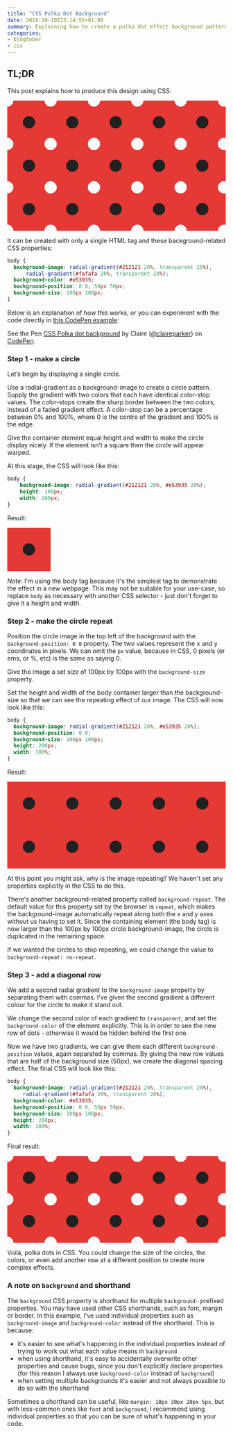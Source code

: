 ```yaml
---
title: "CSS Polka Dot Background"
date: 2018-10-10T23:14:56+01:00
summary: Explaining how to create a polka dot effect background pattern in CSS.
categories:
- blogtober
- css
---
```


## TL;DR

This post explains how to produce this design using CSS:

<style>
.polka-space-one {
  background-image: radial-gradient(#212121 20%, transparent 20%), radial-gradient(#FAFAFA 20%, transparent 20%);
  background-color: #E53935;
  background-position: 0 0, 50px 50px;
  background-size: 100px 100px;
  width: 100%;
  height: 300px;
}
</style>

<div class="polka-space-one"></div>

It can be created with only a single HTML tag and these background-related CSS properties:

```css
body {
  background-image: radial-gradient(#212121 20%, transparent 20%),
      radial-gradient(#fafafa 20%, transparent 20%);
  background-color: #e53935;
  background-position: 0 0, 50px 50px;
  background-size: 100px 100px;
}
```

Below is an explanation of how this works, or you can experiment with the code directly in [this CodePen example](https://codepen.io/claireparker/pen/oMmPPZ):

<p data-height="265" data-theme-id="0" data-slug-hash="oMmPPZ" data-default-tab="css,result" data-user="claireparker" data-pen-title="CSS Polka dot background" class="codepen">See the Pen <a href="https://codepen.io/claireparker/pen/oMmPPZ/">CSS Polka dot background</a> by Claire (<a href="https://codepen.io/claireparker">@claireparker</a>) on <a href="https://codepen.io">CodePen</a>.</p>
<script async src="https://static.codepen.io/assets/embed/ei.js"></script>


### Step 1 - make a circle

Let’s begin by displaying a single circle.

Use a radial-gradient as a background-image to create a circle pattern. Supply the gradient with two colors that each have identical color-stop values. The color-stops create the sharp border between the two colors, instead of a faded gradient effect. A color-stop can be a percentage between 0% and 100%, where 0 is the centre of the gradient and 100% is the edge.

Give the container element equal height and width to make the circle display nicely. If the element isn’t a square then the circle will appear warped.

At this stage, the CSS will look like this:

```css
body {
    background-image: radial-gradient(#212121 20%, #e53935 20%);
    height: 100px;
    width: 100px;
}
```

Result:

<style>
.polka-space-two {
  background-image: radial-gradient(#212121 20%, #e53935 20%);
  height: 100px;
  width: 100px;
}
</style>

<div class="polka-space-two"></div>

_Note_: I'm using the body tag because it's the simplest tag to demonstrate the effect in a new webpage. This may not be suitable for your use-case, so replace `body` as necessary with another CSS selector - just don't forget to give it a height and width.

### Step 2 - make the circle repeat

Position the circle image in the top left of the background with the `background-position: 0 0` property. The two values represent the x and y coordinates in pixels. We can omit the `px` value, because in CSS, 0 pixels (or ems, or %, etc) is the same as saying 0.

Give the image a set size of 100px by 100px with the `background-size` property.

Set the height and width of the body container larger than the background-size so that we can see the repeating effect of our image. The CSS will now look like this:

```css
body {
  background-image: radial-gradient(#212121 20%, #e53935 20%);
  background-position: 0 0;
  background-size: 100px 100px;
  height: 200px;
  width: 100%;
}
```

Result:

<style>
.polka-space-three {
  background-image: radial-gradient(#212121 20%, #e53935 20%);
  background-position: 0 0;
  background-size: 100px 100px;
  height: 200px;
  width: 100%;
}
</style>

<div class="polka-space-three"></div>

At this point you might ask, why is the image repeating? We haven't set any properties explicitly in the CSS to do this.

There's another background-related property called `background-repeat`. The default value for this property set by the browser is `repeat`, which makes the background-image automatically repeat along both the x and y axes without us having to set it.  Since the containing element (the body tag) is now larger than the 100px by 100px circle background-image, the circle is duplicated in the remaining space.

If we wanted the circles to stop repeating, we could change the value to `background-repeat: no-repeat`.

### Step 3 - add a diagonal row

We add a second radial gradient to the `background-image` property by separating them with commas. I've given the second gradient a different colour for the circle to make it stand out.

We change the second color of each gradient to `transparent`, and set the `background-color` of the element explicitly. This is in order to see the new row of dots - otherwise it would be hidden behind the first one.

Now we have two gradients, we can give them each different `background-position` values, again separated by commas. By giving the new row values that are half of the background size (50px), we create the diagonal spacing effect. The final CSS will look like this:

```css
body {
  background-image: radial-gradient(#212121 20%, transparent 20%),
     radial-gradient(#fafafa 20%, transparent 20%);
  background-color: #e53935;
  background-position: 0 0, 50px 50px;
  background-size: 100px 100px;
  height: 200px;
  width: 100%;
}
```

Final result:

<style>
.polka-space-four {
  background-image: radial-gradient(#212121 20%, transparent 20%), radial-gradient(#FAFAFA 20%, transparent 20%);
  background-color: #e53935;
  background-position: 0 0, 50px 50px;
  background-size: 100px 100px;
  height: 200px;
  width: 100%;
}
</style>

<div class="polka-space-four"></div>

Voilà, polka dots in CSS. You could change the size of the circles, the colors, or even add another row at a different position to create more complex effects.

### A note on `background` and shorthand

The `background` CSS property is shorthand for multiple `background-` prefixed properties. You may have used other CSS shorthands, such as font, margin or border. In this example, I've used individual properties such as `background-image` and `background-color` instead of the shorthand. This is because:

- it's easier to see what's happening in the individual properties instead of trying to work out what each value means in `background`
- when using shorthand, it's easy to accidentally overwrite other properties and cause bugs, since you don't explicitly declare properties (for this reason I always use `background-color` instead of `background`)
- when setting multiple backgrounds it's easier and not always possible to do so with the shorthand

Sometimes a shorthand can be useful, like `margin: 10px 30px 20px 5px`, but with less-common ones like `font` and `background`, I recommend using individual properties so that you can be sure of what's happening in your code.
